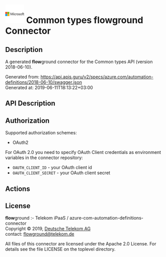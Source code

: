 # ![LOGO](logo.png) Common types **flow**ground Connector

## Description

A generated **flow**ground connector for the Common types API (version 2018-06-10).

Generated from: https://api.apis.guru/v2/specs/azure.com/automation-definitions/2018-06-10/swagger.json<br/>
Generated at: 2019-06-11T18:13:22+03:00

## API Description



## Authorization

Supported authorization schemes:
- OAuth2

For OAuth 2.0 you need to specify OAuth Client credentials as environment variables in the connector repository:
* `OAUTH_CLIENT_ID` - your OAuth client id
* `OAUTH_CLIENT_SECRET` - your OAuth client secret

## Actions

## License

**flow**ground :- Telekom iPaaS / azure-com-automation-definitions-connector<br/>
Copyright © 2019, [Deutsche Telekom AG](https://www.telekom.de)<br/>
contact: flowground@telekom.de

All files of this connector are licensed under the Apache 2.0 License. For details
see the file LICENSE on the toplevel directory.
